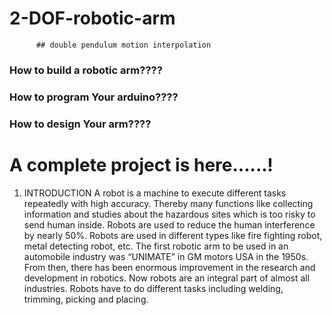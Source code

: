 # 2-DOF-robotic-arm 
          ## double pendulum motion interpolation

### How to build a robotic arm????
### How to program Your arduino????
### How to design Your arm????

# A complete project is here......!

1. INTRODUCTION
          A robot is a machine to execute different tasks repeatedly with high accuracy. Thereby many functions like collecting information and studies about the hazardous sites which is too risky to send human inside. Robots are used to reduce the human interference by nearly 50%. Robots are used in different types like fire fighting robot, metal detecting robot, etc. The first robotic arm to be used in an automobile industry was “UNIMATE” in GM motors USA in the 1950s. From then, there has been enormous improvement in the research and development in robotics. Now robots are an integral part of almost all industries. Robots have to do different tasks including welding, trimming, picking and placing. 

